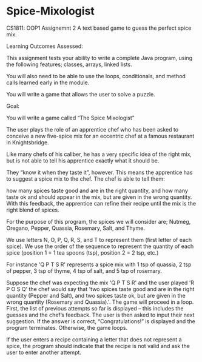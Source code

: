 # Spice-Mixologist
CS1811: OOP1 Assignemnt 2
A text based game to guess the perfect spice mix.


Learning Outcomes Assessed:

This assignment tests your ability to write a complete Java program, using the following features; classes,
arrays,
linked lists.

You will also need to be able to use the loops, conditionals, and method calls learned early in the module.

You will write a game that allows the user to solve a puzzle.


Goal:

You will write a game called “The Spice Mixologist”

The user plays the role of an apprentice chef who has been asked to conceive a new five-spice mix for an eccentric chef at a famous restaurant in Knightsbridge.

Like many chefs of his caliber, he has a very specific idea of the right mix, but is not able to tell his apprentice exactly what it should be.

They “know it when they taste it”, however. This means the apprentice has to suggest a spice mix to the chef. The chef is able to tell them:

how many spices taste good and are in the right quantity, and
how many taste ok and should appear in the mix, but are given in the wrong quantity.
With this feedback, the apprentice can refine their recipe until the mix is the right blend of spices.

For the purpose of this program, the spices we will consider are; Nutmeg,
Oregano,
Pepper,
Quassia,
Rosemary,
Salt, and
Thyme.

We use letters N, O, P, Q, R, S, and T to represent them (first letter of each spice). We use the order of the sequence to represent the quantity of each spice (position 1 = 1 tea spoons (tsp), position 2 = 2 tsp, etc.)

For instance 'Q P T S R' represents a spice mix with 1 tsp of quassia, 2 tsp of pepper, 3 tsp of thyme, 4 tsp of salt, and 5 tsp of rosemary.

Suppose the chef was expecting the mix  'Q P T S R' and  the user played 'R P O S Q' the chef would say that 'two spices taste good and are in the right quantity (Pepper and Salt), and
two spices taste ok, but are given in the wrong quantity (Rosemary and Quassia).'.
The game will proceed in a loop. First, the list of previous attempts so far is displayed – this includes the guesses and the chef’s feedback. The user is then asked to input their next suggestion. If the answer is correct, “Congratulations!” is displayed and the program terminates. Otherwise, the game loops.

If the user enters a recipe containing a letter that does not represent a spice, the program should indicate that the recipe is not valid and ask the user to enter another attempt.
